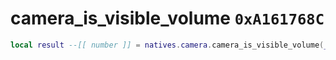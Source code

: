 # camera_is_visible_volume `0xA161768C`

```lua
local result --[[ number ]] = natives.camera.camera_is_visible_volume(_unk0 --[[ number ]], _unk1 --[[ number ]], _unk2 --[[ number ]], _unk3 --[[ number ]], _unk4 --[[ number ]], _unk5 --[[ number ]], _unk6 --[[ number ]])
```